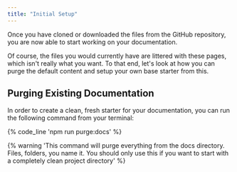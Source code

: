 ```yaml
---
title: "Initial Setup"
---
```


Once you have cloned or downloaded the files from the GitHub repository, you are now able to start working on your documentation.

Of course, the files you would currently have are littered with these pages, which isn't really what you want. To that end, let's look at how you can purge the default content and setup your own base starter from this.

## Purging Existing Documentation

In order to create a clean, fresh starter for your documentation, you can run the following command from your terminal:

{% code_line 'npm run purge:docs' %}

{% warning 'This command will purge everything from the docs directory. Files, folders, you name it. You should only use this if you want to start with a completely clean project directory' %}
